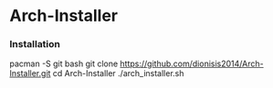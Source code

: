 # Arch-Installer

### Installation
pacman -S git bash
git clone https://github.com/dionisis2014/Arch-Installer.git
cd Arch-Installer
./arch_installer.sh
